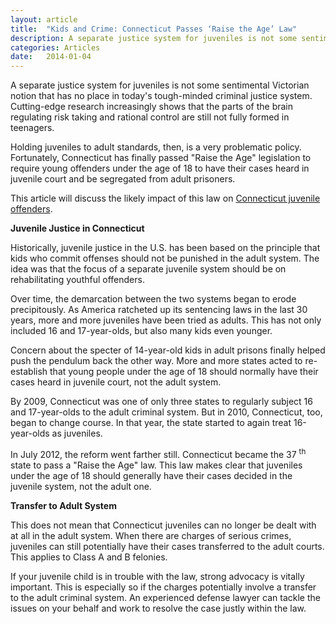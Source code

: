 ```yaml
---
layout: article
title:  "Kids and Crime: Connecticut Passes ‘Raise the Age’ Law"
description: A separate justice system for juveniles is not some sentimental Victorian notion that has no place in today's tough-minded criminal justice system. Cutting-edge research increasingly shows that the parts of the brain regulating risk taking and rational control are still not fully formed in teenagers.
categories: Articles 
date:   2014-01-04
---
```



<p>A separate justice system for juveniles is not some sentimental Victorian notion that has no place in today's tough-minded criminal justice system. Cutting-edge research increasingly shows that the parts of the brain regulating risk taking and rational control are still not fully formed in teenagers.</p>
<p>Holding juveniles to adult standards, then, is a very problematic policy. Fortunately, Connecticut has finally passed &quot;Raise the Age&quot; legislation to require young offenders under the age of 18 to have their cases heard in juvenile court and be segregated from adult prisoners.</p>
<p>This article will discuss the likely impact of this law on
<a href="/Juvenile-Crimes/">Connecticut juvenile offenders</a>.
</p>
<p>
<strong>Juvenile Justice in Connecticut</strong>
</p>
<p>Historically, juvenile justice in the U.S. has been based on the principle that kids who commit offenses should not be punished in the adult system. The idea was that the focus of a separate juvenile system should be on rehabilitating youthful offenders.</p>
<p>Over time, the demarcation between the two systems began to erode precipitously. As America ratcheted up its sentencing laws in the last 30 years, more and more juveniles have been tried as adults. This has not only included 16 and 17-year-olds, but also many kids even younger.</p>
<p>Concern about the specter of 14-year-old kids in adult prisons finally helped push the pendulum back the other way. More and more states acted to re-establish that young people under the age of 18 should normally have their cases heard in juvenile court, not the adult system.</p>
<p>By 2009, Connecticut was one of only three states to regularly subject 16 and 17-year-olds to the adult criminal system. But in 2010, Connecticut, too, began to change course. In that year, the state started to again treat 16-year-olds as juveniles.</p>
<p>In July 2012, the reform went farther still. Connecticut became the 37
<sup>th</sup> state to pass a "Raise the Age" law. This law makes clear that juveniles under the age of 18 should generally have their cases decided in the juvenile system, not the adult one.
</p>
<p>
<strong>Transfer to Adult System</strong>
</p>
<p>This does not mean that Connecticut juveniles can no longer be dealt with at all in the adult system. When there are charges of serious crimes, juveniles can still potentially have their cases transferred to the adult courts. This applies to Class A and B felonies.</p>
<p>If your juvenile child is in trouble with the law, strong advocacy is vitally important. This is especially so if the charges potentially involve a transfer to the adult criminal system. An experienced defense lawyer can tackle the issues on your behalf and work to resolve the case justly within the law.</p>